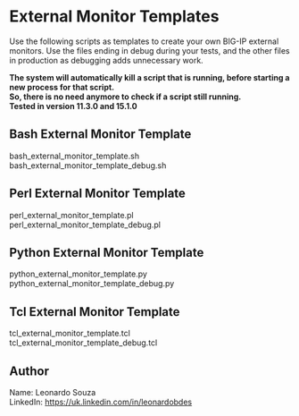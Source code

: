 # External Monitor Templates

Use the following scripts as templates to create your own BIG-IP external monitors.
Use the files ending in debug during your tests, and the other files in production as debugging adds unnecessary work.

**The system will automatically kill a script that is running, before starting a new process for that script.**\
**So, there is no need anymore to check if a script still running.**\
**Tested in version 11.3.0 and 15.1.0**

## Bash External Monitor Template
bash_external_monitor_template.sh\
bash_external_monitor_template_debug.sh

## Perl External Monitor Template
perl_external_monitor_template.pl\
perl_external_monitor_template_debug.pl

## Python External Monitor Template
python_external_monitor_template.py\
python_external_monitor_template_debug.py

## Tcl External Monitor Template
tcl_external_monitor_template.tcl\
tcl_external_monitor_template_debug.tcl

## Author
Name: Leonardo Souza\
LinkedIn: https://uk.linkedin.com/in/leonardobdes
